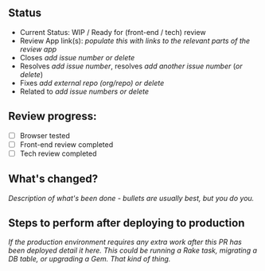 ## Status

* Current Status: WIP / Ready for (front-end / tech) review
* Review App link(s): *populate this with links to the relevant parts of the review app*
* Closes *add issue number or delete*
* Resolves *add issue number*, resolves *add another issue number* (*or delete*)
* Fixes *add external repo (org/repo) or delete*
* Related to *add issue numbers or delete*

## Review progress:

- [ ] Browser tested
- [ ] Front-end review completed
- [ ] Tech review completed

## What's changed?

*Description of what's been done - bullets are usually best, but you do you.*

## Steps to perform after deploying to production

*If the production environment requires any extra work after this PR has been deployed detail it here. This could be running a Rake task, migrating a DB table, or upgrading a Gem. That kind of thing.*
